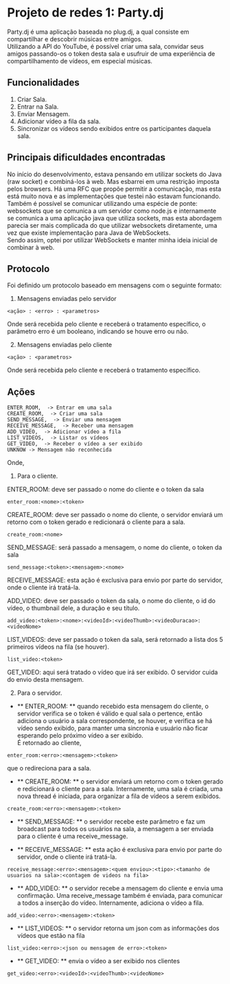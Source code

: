 # Projeto de redes 1: Party.dj

Party.dj é uma aplicação baseada no plug.dj, a qual consiste em compartilhar e descobrir músicas entre amigos.  
Utilizando a API do YouTube, é possível criar uma sala, convidar seus amigos passando-os o token desta sala e usufruir de uma experiência de compartilhamento de vídeos, em especial músicas.  

## Funcionalidades

1. Criar Sala. 
2. Entrar na Sala. 
3. Enviar Mensagem. 
4. Adicionar vídeo a fila da sala. 
5. Sincronizar os vídeos sendo exibidos entre os participantes daquela sala. 

## Principais dificuldades encontradas

No início do desenvolvimento, estava pensando em utilizar sockets do Java (raw socket) e combiná-los à web. Mas esbarrei em uma restrição imposta pelos browsers. Há uma RFC que propõe permitir a comunicação, mas esta está muito nova e as implementações que testei não estavam funcionando.  
Também é possível se comunicar utilizando uma espécie de ponte: websockets que se comunica a um servidor como node.js e internamente se comunica a uma aplicação java que utiliza sockets, mas esta abordagem parecia ser mais complicada do que utilizar websockets diretamente, uma vez que existe implementação para Java de WebSockets.  
Sendo assim, optei por utilizar WebSockets e manter minha ideia inicial de combinar à web.

## Protocolo

Foi definido um protocolo baseado em mensagens com o seguinte formato:  

1. Mensagens enviadas pelo servidor  

`<ação> : <erro> : <parametros>`  

Onde será recebida pelo cliente e receberá o tratamento específico, o parâmetro erro é um booleano, indicando se houve erro ou não.  

2. Mensagens enviadas pelo cliente  

`<ação> : <parametros> ` 

Onde será recebida pelo cliente e receberá o tratamento específico.

## Ações

    ENTER_ROOM,  -> Entrar em uma sala
    CREATE_ROOM,  -> Criar uma sala
    SEND_MESSAGE,  -> Enviar uma mensagem
    RECEIVE_MESSAGE,  -> Receber uma mensagem
    ADD_VIDEO,  -> Adicionar vídeo a fila
    LIST_VIDEOS,  -> Listar os vídeos
    GET_VIDEO,  -> Receber o vídeo a ser exibido
    UNKNOW -> Mensagem não reconhecida
   
Onde, 

1. Para o cliente. 

  ENTER_ROOM: deve ser passado o nome do cliente e o token da sala
  
  `enter_room:<nome>:<token>`
  
  CREATE_ROOM: deve ser passado o nome do cliente, o servidor enviará um retorno com o token gerado e redicionará o cliente para a sala.
  
  `create_room:<nome>`
  
  SEND_MESSAGE: será passado a mensagem, o nome do cliente, o token da sala
  
  `send_message:<token>:<mensagem>:<nome>`
  
  RECEIVE_MESSAGE: esta ação é exclusiva para envio por parte do servidor, onde o cliente irá tratá-la.
  
  ADD_VIDEO: deve ser passado o token da sala, o nome do cliente, o id do vídeo, o thumbnail dele, a duração e seu título.
  
  `add_video:<token>:<nome>:<videoId>:<videoThumb>:<videoDuracao>:<videoNome>`
  
  LIST_VIDEOS: deve ser passado o token da sala, será retornado a lista dos 5 primeiros vídeos na fila (se houver).  
  
  `list_video:<token>`
  
  GET_VIDEO: aqui será tratado o vídeo que irá ser exibido. O servidor cuida do envio desta mensagem.  
  
2. Para o servidor.  

 * ** ENTER_ROOM: ** quando recebido esta mensagem do cliente, o servidor verifica se o token é válido e qual sala o pertence, então adiciona o usuário a sala correspondente, se houver, e verifica se há vídeo sendo exibido, para manter uma sincronia e usuário não ficar esperando pelo próximo vídeo a ser exibido.  
  É retornado ao cliente,
  
  `enter_room:<erro>:<mensagem>:<token>`
  
  que o redireciona para a sala.
  
 * ** CREATE_ROOM: ** o servidor enviará um retorno com o token gerado e redicionará o cliente para a sala. Internamente, uma sala é criada, uma nova thread é iniciada, para organizar a fila de vídeos a serem exibidos.  
  
  `create_room:<erro>:<mensagem>:<token>`
  
 * ** SEND_MESSAGE: ** o servidor recebe este parâmetro e faz um broadcast para todos os usuários na sala, a mensagem a ser enviada para o cliente é uma receive_message.  
  
 * ** RECEIVE_MESSAGE: ** esta ação é exclusiva para envio por parte do servidor, onde o cliente irá tratá-la.
  
  `receive_message:<erro>:<mensagem>:<quem enviou>:<tipo>:<tamanho de usuarios na sala>:<contagem de videos na fila>`
  
 * ** ADD_VIDEO: ** o servidor recebe a mensagem do cliente e envia uma confirmação. Uma receive_message também é enviada, para comunicar a todos a inserção do vídeo. Internamente, adiciona o vídeo a fila.  
  
  `add_video:<erro>:<mensagem>:<token>`
  
 * ** LIST_VIDEOS: ** o servidor retorna um json com as informações dos vídeos que estão na fila 
  
  `list_video:<erro>:<json ou mensagem de erro>:<token>`
  
 * ** GET_VIDEO: ** envia o vídeo a ser exibido nos clientes
  
  `get_video:<erro>:<videoId>:<videoThumb>:<videoNome>`
  
